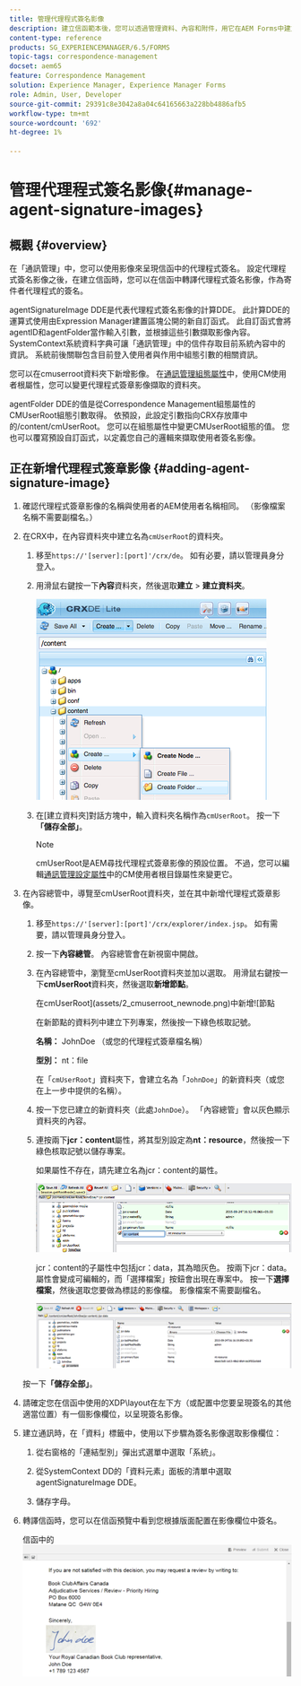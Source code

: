 ```yaml
---
title: 管理代理程式簽名影像
description: 建立信函範本後，您可以透過管理資料、內容和附件，用它在AEM Forms中建立通訊。
content-type: reference
products: SG_EXPERIENCEMANAGER/6.5/FORMS
topic-tags: correspondence-management
docset: aem65
feature: Correspondence Management
solution: Experience Manager, Experience Manager Forms
role: Admin, User, Developer
source-git-commit: 29391c8e3042a8a04c64165663a228bb4886afb5
workflow-type: tm+mt
source-wordcount: '692'
ht-degree: 1%

---
```


# 管理代理程式簽名影像{#manage-agent-signature-images}

## 概觀 {#overview}

在「通訊管理」中，您可以使用影像來呈現信函中的代理程式簽名。 設定代理程式簽名影像之後，在建立信函時，您可以在信函中轉譯代理程式簽名影像，作為寄件者代理程式的簽名。

agentSignatureImage DDE是代表代理程式簽名影像的計算DDE。 此計算DDE的運算式使用由Expression Manager建置區塊公開的新自訂函式。 此自訂函式會將agentID和agentFolder當作輸入引數，並根據這些引數擷取影像內容。 SystemContext系統資料字典可讓「通訊管理」中的信件存取目前系統內容中的資訊。 系統前後關聯包含目前登入使用者與作用中組態引數的相關資訊。

您可以在cmuserroot資料夾下新增影像。 在[通訊管理組態屬性](/help/forms/using/cm-configuration-properties.md)中，使用CM使用者根屬性，您可以變更代理程式簽章影像擷取的資料夾。

agentFolder DDE的值是從Correspondence Management組態屬性的CMUserRoot組態引數取得。 依預設，此設定引數指向CRX存放庫中的/content/cmUserRoot。 您可以在組態屬性中變更CMUserRoot組態的值。
您也可以覆寫預設自訂函式，以定義您自己的邏輯來擷取使用者簽名影像。

## 正在新增代理程式簽章影像 {#adding-agent-signature-image}

1. 確認代理程式簽章影像的名稱與使用者的AEM使用者名稱相同。 （影像檔案名稱不需要副檔名。）
1. 在CRX中，在內容資料夾中建立名為`cmUserRoot`的資料夾。

   1. 移至`https://'[server]:[port]'/crx/de`。 如有必要，請以管理員身分登入。

   1. 用滑鼠右鍵按一下&#x200B;**內容**&#x200B;資料夾，然後選取&#x200B;**建立** > **建立資料夾**。

      ![建立資料夾](assets/1_createnode_cmuserroot.png)

   1. 在[建立資料夾]對話方塊中，輸入資料夾名稱作為`cmUserRoot`。 按一下&#x200B;**「儲存全部」**。

      >[!NOTE]
      >
      >cmUserRoot是AEM尋找代理程式簽章影像的預設位置。 不過，您可以編輯[通訊管理設定屬性](/help/forms/using/cm-configuration-properties.md)中的CM使用者根目錄屬性來變更它。

1. 在內容總管中，導覽至cmUserRoot資料夾，並在其中新增代理程式簽章影像。

   1. 移至`https://'[server]:[port]'/crx/explorer/index.jsp`。 如有需要，請以管理員身分登入。
   1. 按一下&#x200B;**內容總管**。 內容總管會在新視窗中開啟。
   1. 在內容總管中，瀏覽至cmUserRoot資料夾並加以選取。 用滑鼠右鍵按一下&#x200B;**cmUserRoot**&#x200B;資料夾，然後選取&#x200B;**新增節點**。

      在cmUserRoot](assets/2_cmuserroot_newnode.png)中新增![節點

      在新節點的資料列中建立下列專案，然後按一下綠色核取記號。

      **名稱：** JohnDoe （或您的代理程式簽章檔名稱）

      **型別：** nt：file

      在「`cmUserRoot`」資料夾下，會建立名為「`JohnDoe`」的新資料夾（或您在上一步中提供的名稱）。

   1. 按一下您已建立的新資料夾（此處`JohnDoe`）。 「內容總管」會以灰色顯示資料夾的內容。

   1. 連按兩下&#x200B;**jcr：content**&#x200B;屬性，將其型別設定為&#x200B;**nt：resource**，然後按一下綠色核取記號以儲存專案。

      如果屬性不存在，請先建立名為jcr：content的屬性。

      ![jcr：content屬性](assets/3_jcrcontentntresource.png)

      jcr：content的子屬性中包括jcr：data，其為暗灰色。 按兩下jcr：data。 屬性會變成可編輯的，而「選擇檔案」按鈕會出現在專案中。 按一下&#x200B;**選擇檔案**，然後選取您要做為標誌的影像檔。 影像檔案不需要副檔名。

      ![JCR資料](assets/5_jcrdata.png)

   按一下&#x200B;**「儲存全部」**。

1. 請確定您在信函中使用的XDP\layout在左下方（或配置中您要呈現簽名的其他適當位置）有一個影像欄位，以呈現簽名影像。
1. 建立通訊時，在「資料」標籤中，使用以下步驟為簽名影像選取影像欄位：

   1. 從右窗格的「連結型別」彈出式選單中選取「系統」。

   1. 從SystemContext DD的「資料元素」面板的清單中選取agentSignatureImage DDE。

   1. 儲存字母。

1. 轉譯信函時，您可以在信函預覽中看到您根據版面配置在影像欄位中簽名。

   信函中的![代理程式簽章影像](assets/letterwithsignature.png)
